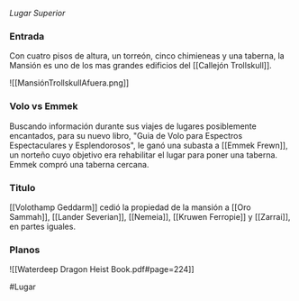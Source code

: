 *Lugar Superior*

### Entrada
Con cuatro pisos de altura, un torreón, cinco chimieneas y una taberna, la Mansión es uno de los mas grandes edificios del [[Callejón Trollskull]].

![[MansiónTrollskullAfuera.png]]

### Volo vs Emmek
Buscando información durante sus viajes de lugares posiblemente encantados, para su nuevo libro, "Guia de Volo para Espectros Espectaculares y Esplendorosos", le ganó una subasta a [[Emmek Frewn]], un norteño cuyo objetivo era rehabilitar el lugar para poner una taberna. Emmek compró una taberna cercana.

### Titulo
[[Volothamp Geddarm]] cedió la propiedad de la mansión a [[Oro Sammah]], [[Lander Severian]], [[Nemeia]], [[Kruwen Ferropie]] y [[Zarrai]], en partes iguales.

### Planos
![[Waterdeep Dragon Heist Book.pdf#page=224]]










#Lugar